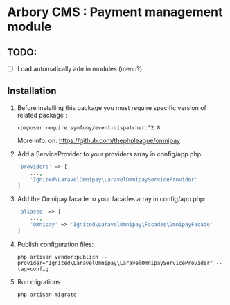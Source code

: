 # Arbory CMS : Payment management module

## TODO:
   - [ ] Load automatically admin modules (menu?)

## Installation

1. Before installing this package you must require specific version of related package :

   `composer require symfony/event-dispatcher:^2.8`
   
   More info. on: https://github.com/thephpleague/omnipay


2. Add a ServiceProvider to your providers array in config/app.php:

   ```php
   'providers' => [ 
       ...,
       'Ignited\LaravelOmnipay\LaravelOmnipayServiceProvider'
   ]
   ```

3. Add the Omnipay facade to your facades array in config/app.php:
   ```php
   'aliases' => [
       ...,
       'Omnipay' => 'Ignited\LaravelOmnipay\Facades\OmnipayFacade'
   ]
   ```


4. Publish configuration files:

   `php artisan vendor:publish --provider="Ignited\LaravelOmnipay\LaravelOmnipayServiceProvider" --tag=config`

5. Run migrations

   `php artisan migrate`

